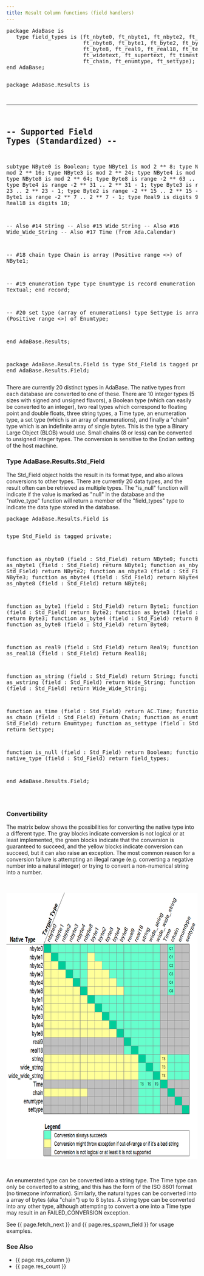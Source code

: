 ```yaml
---
title: Result Column functions (field handlers)
---
```


<div class="leftside">
<pre class="code">
package AdaBase is
   type field_types is (ft_nbyte0, ft_nbyte1, ft_nbyte2, ft_nbyte3, ft_nbyte4,
                        ft_nbyte8, ft_byte1, ft_byte2, ft_byte3, ft_byte4,
                        ft_byte8, ft_real9, ft_real18, ft_textual,
                        ft_widetext, ft_supertext, ft_timestamp,
                        ft_chain, ft_enumtype, ft_settype);
end AdaBase;

package AdaBase.Results is

   -------------------------------------------
   --  Supported Field Types (Standardized) --
   -------------------------------------------

   subtype NByte0 is Boolean;
   type NByte1 is mod 2 ** 8;
   type NByte2 is mod 2 ** 16;
   type NByte3 is mod 2 ** 24;
   type NByte4 is mod 2 ** 32;
   type NByte8 is mod 2 ** 64;
   type Byte8  is range -2 ** 63 .. 2 ** 63 - 1;
   type Byte4  is range -2 ** 31 .. 2 ** 31 - 1;
   type Byte3  is range -2 ** 23 .. 2 ** 23 - 1;
   type Byte2  is range -2 ** 15 .. 2 ** 15 - 1;
   type Byte1  is range -2 **  7 .. 2 **  7 - 1;
   type Real9  is digits 9;
   type Real18 is digits 18;

   --  Also #14 String 
   --  Also #15 Wide_String
   --  Also #16 Wide_Wide_String
   --  Also #17 Time (from Ada.Calendar)

   --  #18 chain
   type Chain is array (Positive range <>) of NByte1;

   --  #19 enumeration type
   type Enumtype is record enumeration : Textual; end record;

   --  #20 set type (array of enumerations)
   type Settype is array (Positive range <>) of Enumtype;

end AdaBase.Results;

package AdaBase.Results.Field is
   type Std_Field is tagged private;
end AdaBase.Results.Field;
</pre>
<p>
There are currently 20 distinct types in AdaBase.  The native types from each
database are converted to one of these.  There are 10 integer types (5 sizes
with signed and unsigned flavors), a Boolean type (which can easily be
converted to an integer), two real types which correspond to floating point
and double floats, three string types, a Time type, an enumeration type, a set
type (which is an array of enumerations), and finally a "chain" type which is
an indefinite array of single bytes.  This is the type a Binary Large Object
(BLOB) would use.  Small chains (8 or less) can be converted to unsigned
integer types.  The conversion is sensitive to the Endian setting of the host
machine.
</p>

<h3>Type AdaBase.Results.Std_Field</h3>
<p>
The Std_Field object holds the result in its format type, and also allows
conversions to other types.  There are currently 20 data types, and the result
often can be retrieved as multiple types.  The "is_null" function will
indicate if the value is marked as "null" in the database and the
"native_type" function will return a member of the "field_types" type to
indicate the data type stored in the database.
</p>
<pre class="code">
package AdaBase.Results.Field is

   type Std_Field is tagged private;

   function as_nbyte0   (field : Std_Field) return NByte0;
   function as_nbyte1   (field : Std_Field) return NByte1;
   function as_nbyte2   (field : Std_Field) return NByte2;
   function as_nbyte3   (field : Std_Field) return NByte3;
   function as_nbyte4   (field : Std_Field) return NByte4;
   function as_nbyte8   (field : Std_Field) return NByte8;

   function as_byte1    (field : Std_Field) return Byte1;
   function as_byte2    (field : Std_Field) return Byte2;
   function as_byte3    (field : Std_Field) return Byte3;
   function as_byte4    (field : Std_Field) return Byte4;
   function as_byte8    (field : Std_Field) return Byte8;

   function as_real9    (field : Std_Field) return Real9;
   function as_real18   (field : Std_Field) return Real18;

   function as_string   (field : Std_Field) return String;
   function as_wstring  (field : Std_Field) return Wide_String;
   function as_wwstring (field : Std_Field) return Wide_Wide_String;

   function as_time     (field : Std_Field) return AC.Time;
   function as_chain    (field : Std_Field) return Chain;
   function as_enumtype (field : Std_Field) return Enumtype;
   function as_settype  (field : Std_Field) return Settype;

   function is_null     (field : Std_Field) return Boolean;
   function native_type (field : Std_Field) return field_types;

end AdaBase.Results.Field;
</pre>
<br/>
<h3>Convertibility</h3>
<p>
The matrix below shows the possibilities for converting the native type into a
different type.  The gray blocks indicate conversion is not logical or at least
implemented, the green blocks indicate that the conversion is guaranteed to
succeed, and the yellow blocks indicate conversion can succeed, but it can also
raise an exception.  The most common reason for a conversion failure is
attempting an illegal range (e.g. converting a negative number into a natural
integer) or trying to convert a non-numerical string into a number.
</p>
<br/>
<p style="text-align:center">
<img src="img/conversions.png" height="700" width="680"/>
</p>
<br/>
<p>
An enumerated type can be converted into a string type.  The
Time type can only be converted to a string, and this has the form of the
ISO 8601 format (no timezone information).  Similarly, the natural types can
be converted into a array of bytes (aka "chain") up to 8 bytes.  A string
type can be converted into any other type, although attempting to convert
a one into a Time type may result in an FAILED_CONVERSION exception.
</p>
<p class="caption">See {{ page.fetch_next }} and {{ page.res_spawn_field }}
for usage examples.</p>
</div>
<div class="sidenav">
  <h3>See Also</h3>
  <ul>
    <li>{{ page.res_column }}</li>
    <li>{{ page.res_count }}</li>
  </ul>
</div>
